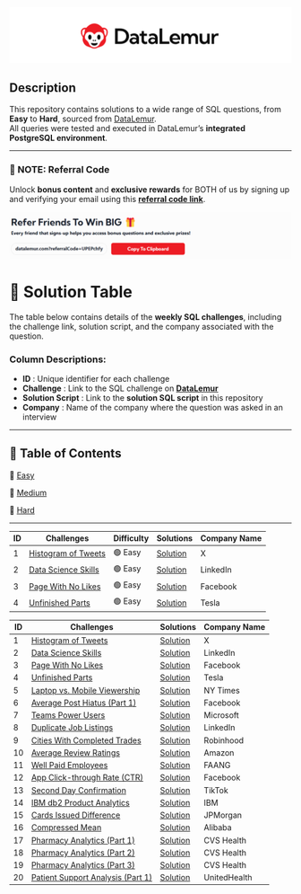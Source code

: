 [![Alt Text](https://github.com/Kishan0705/Kishan-SQL-Portfolio/blob/main/Images/DL.png?raw=true)](https://datalemur.com/profile)

## Description  
This repository contains solutions to a wide range of SQL questions, from **Easy** to **Hard**, sourced from [DataLemur](https://datalemur.com/).  
All queries were tested and executed in DataLemur’s **integrated PostgreSQL environment**.  

---

### 📝 NOTE: Referral Code  
Unlock **bonus content** and **exclusive rewards** for BOTH of us by signing up and verifying your email using this **[referral code link](https://datalemur.com?referralCode=UPEPchfy)**.  

[![Referral Code](https://github.com/Kishan0705/Kishan-SQL-Portfolio/blob/main/Images/DL_RC.png?raw=true)](https://datalemur.com?referralCode=UPEPchfy)

# 📌 Solution Table  

The table below contains details of the **weekly SQL challenges**, including the challenge link, solution script, and the company associated with the question.  

### **Column Descriptions:**  
- **ID**  : Unique identifier for each challenge  
- **Challenge**  : Link to the SQL challenge on **[DataLemur](https://datalemur.com/)**  
- **Solution Script**  : Link to the **solution SQL script** in this repository  
- **Company**  : Name of the company where the question was asked in an interview  

---

## 📖 **Table of Contents**  

 🔹 [Easy](easy)  
 
 🔹 [Medium](medium)  
 
 🔹 [Hard](hard)  

---


| ID  | Challenges                                | Difficulty | Solutions  | Company Name |
| --- | ----------------------------------------- | ---------- | --------------------------------------------------------------------------------------------------------------------------------- | -------------- |
| 1   | [Histogram of Tweets](https://datalemur.com/questions/sql-histogram-tweets) | 🟢 Easy     | [Solution](https://github.com/Kishan0705/Kishan-SQL-Portfolio/blob/main/Data_Lemur_Solutions/Easy/Histogram_of%20_tweets.md#histogram-of-tweets) | X |
| 2   | [Data Science Skills](https://datalemur.com/questions/matching-skills) | 🟢 Easy     | [Solution](https://github.com/Kishan0705/Kishan-SQL-Portfolio/blob/main/Data_Lemur_Solutions/Easy/Data_Science_Skills.md#data-science-skills) | LinkedIn |
| 3   | [Page With No Likes](https://datalemur.com/questions/sql-page-with-no-likes) | 🟢 Easy     | [Solution](https://github.com/Kishan0705/Kishan-SQL-Portfolio/blob/main/Data_Lemur_Solutions/Easy/Page_With_No_Likes.md#problem-statement) | Facebook |
| 4   | [Unfinished Parts](https://datalemur.com/questions/tesla-unfinished-parts) | 🟢 Easy     | [Solution](https://github.com/Kishan0705/Kishan-SQL-Portfolio/blob/main/Data_Lemur_Solutions/Easy/Unfinished_Parts.md#problem-statement) | Tesla |




| ID  | Challenges                                | Solutions  | Company Name |
| --- | ----------------------------------------- | ---------- | ------------- |
| 1   | [Histogram of Tweets](https://datalemur.com/questions/sql-histogram-tweets) | [Solution](https://github.com/Kishan0705/Kishan-SQL-Portfolio/blob/main/Data_Lemur_Solutions/Easy/Histogram_of%20_tweets.md#histogram-of-tweets) | X |
| 2   | [Data Science Skills](https://datalemur.com/questions/matching-skills) | [Solution](https://github.com/Kishan0705/Kishan-SQL-Portfolio/blob/main/Data_Lemur_Solutions/Easy/Data_Science_Skills.md#data-science-skills) | LinkedIn |
| 3   | [Page With No Likes](https://datalemur.com/questions/sql-page-with-no-likes) | [Solution](https://github.com/Kishan0705/Kishan-SQL-Portfolio/blob/main/Data_Lemur_Solutions/Easy/Page_With_No_Likes.md#problem-statement) | Facebook |
| 4   | [Unfinished Parts](https://datalemur.com/questions/tesla-unfinished-parts) | [Solution](https://github.com/Kishan0705/Kishan-SQL-Portfolio/blob/main/Data_Lemur_Solutions/Easy/Unfinished_Parts.md#problem-statement) | Tesla |
| 5   | [Laptop vs. Mobile Viewership](https://datalemur.com/questions/laptop-mobile-viewership) | [Solution](https://github.com/Kishan0705/Kishan-SQL-Portfolio/blob/main/Data_Lemur_Solutions/Easy/Laptop%20vs.%20Mobile%20Viewership.md#problem-statement) | NY Times |
| 6   | [Average Post Hiatus (Part 1)](https://datalemur.com/questions/sql-average-post-hiatus-1) | [Solution](https://github.com/Kishan0705/Kishan-SQL-Portfolio/blob/main/Data_Lemur_Solutions/Easy/Average%20Post%20Hiatus%20(Part%201).md#problem-statement) | Facebook |
| 7   | [Teams Power Users](https://datalemur.com/questions/teams-power-users) | [Solution](https://github.com/Kishan0705/Kishan-SQL-Portfolio/blob/main/Data_Lemur_Solutions/Easy/Teams%20Power%20Users.md#problem-statement) | Microsoft |
| 8   | [Duplicate Job Listings](https://datalemur.com/questions/duplicate-job-listings) | [Solution](https://github.com/Kishan0705/Kishan-SQL-Portfolio/blob/main/Data_Lemur_Solutions/Easy/Duplicate%20Job%20Listings.md#problem-statement) | LinkedIn |
| 9   | [Cities With Completed Trades](https://datalemur.com/questions/completed-trades) | [Solution](https://github.com/Kishan0705/Kishan-SQL-Portfolio/blob/main/Data_Lemur_Solutions/Easy/Cities%20With%20Completed%20Trades.md#problem-statement-cities-with-completed-trades) | Robinhood |
| 10  | [Average Review Ratings](https://datalemur.com/questions/sql-avg-review-ratings) | [Solution](https://github.com/Kishan0705/Kishan-SQL-Portfolio/blob/main/Data_Lemur_Solutions/Easy/Average%20Review%20Ratings.md#problem-statement) | Amazon |
| 11  | [Well Paid Employees](https://datalemur.com/questions/sql-well-paid-employees) | [Solution](https://github.com/Kishan0705/Kishan-SQL-Portfolio/blob/main/Data_Lemur_Solutions/Easy/Well%20Paid%20Employees.md#well-paid-employees) | FAANG |
| 12  | [App Click-through Rate (CTR)](https://datalemur.com/questions/click-through-rate) | [Solution](https://github.com/Kishan0705/Kishan-SQL-Portfolio/blob/main/Data_Lemur_Solutions/Easy/App%20Click-through%20Rate%20(CTR).md#problem-statement) | Facebook |
| 13  | [Second Day Confirmation](https://datalemur.com/questions/second-day-confirmation) | [Solution](https://github.com/Kishan0705/Kishan-SQL-Portfolio/blob/main/Data_Lemur_Solutions/Easy/Second%20Day%20Confirmation.md#problem-statement-) | TikTok |
| 14  | [IBM db2 Product Analytics](https://datalemur.com/questions/sql-ibm-db2-product-analytics) | [Solution](https://github.com/Kishan0705/Kishan-SQL-Portfolio/blob/main/Data_Lemur_Solutions/Easy/IBM%20Db2%20Product%20Analytics.md#problem-statement-ibm-db2-product-analytics) | IBM |
| 15  | [Cards Issued Difference](https://datalemur.com/questions/cards-issued-difference) | [Solution](https://github.com/Kishan0705/Kishan-SQL-Portfolio/blob/main/Data_Lemur_Solutions/Easy/Cards%20Issued%20Difference.md#problem-statement) | JPMorgan |
| 16  | [Compressed Mean](https://datalemur.com/questions/alibaba-compressed-mean) | [Solution](https://github.com/Kishan0705/Kishan-SQL-Portfolio/blob/main/Data_Lemur_Solutions/Easy/Compressed%20Mean.md#problem-statement) | Alibaba |
| 17  | [Pharmacy Analytics (Part 1)](https://datalemur.com/questions/top-profitable-drugs) | [Solution](https://github.com/Kishan0705/Kishan-SQL-Portfolio/blob/main/Data_Lemur_Solutions/Easy/Pharmacy%20Analytics%20(Part%201).md#problem-statement) | CVS Health |
| 18  | [Pharmacy Analytics (Part 2)](https://datalemur.com/questions/non-profitable-drugs) | [Solution](https://github.com/Kishan0705/Kishan-SQL-Portfolio/blob/main/Data_Lemur_Solutions/Easy/Pharmacy%20Analytics%20(Part%202).md#problem-statement) | CVS Health |
| 19  | [Pharmacy Analytics (Part 3)](https://datalemur.com/questions/total-drugs-sales) | [Solution](https://github.com/Kishan0705/Kishan-SQL-Portfolio/blob/main/Data_Lemur_Solutions/Easy/Pharmacy%20Analytics%20(Part%203).md#problem-statement-) | CVS Health |
| 20  | [Patient Support Analysis (Part 1)](https://datalemur.com/questions/frequent-callers) | [Solution](https://github.com/Kishan0705/Kishan-SQL-Portfolio/blob/main/Data_Lemur_Solutions/Easy/Patient%20Support%20Analysis%20(Part%201).md#problem-statement-) | UnitedHealth |

